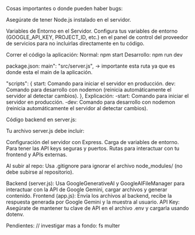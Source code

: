 
Cosas importantes o donde pueden haber bugs:

Asegúrate de tener Node.js instalado en el servidor.

Variables de Entorno en el Servidor.
Configura tus variables de entorno (GOOGLE_API_KEY, PROJECT_ID, etc.) en el panel de control del proveedor de servicios para no incluirlas directamente en tu código.

Correr el código la aplicación:
Normal: npm start
Desarrollo: npm run dev

package.json:
main": "src/server.js", -> importante esta ruta ya que es donde esta el main de la aplicación.

  "scripts": {
    start: Comando para iniciar el servidor en producción.
    dev: Comando para desarrollo con nodemon (reinicia automáticamente el servidor al detectar cambios).
  },
Explicación:
-start: Comando para iniciar el servidor en producción.
-dev: Comando para desarrollo con nodemon (reinicia automáticamente el servidor al detectar cambios).

Código backend en server.js:

Tu archivo server.js debe incluir:

Configuración del servidor con Express.
Carga de variables de entorno. Para tener las API keys seguras y puertos.
Rutas para interactuar con tu frontend y APIs externas.

Al subir al repo:
Usa .gitignore para ignorar el archivo node_modules/ (no debe subirse al repositorio).


Backend (server.js): Usa GoogleGenerativeAI y GoogleAIFileManager para interactuar con la API de Google Gemini, cargar archivos y generar contenido.
Frontend (app.js): Envía los archivos al backend, recibe la respuesta generada por Google Gemini y la muestra al usuario.
API Key: Asegúrate de mantener tu clave de API en el archivo .env y cargarla usando dotenv.

Pendientes:
// investigar mas a fondo:
fs 
multer
